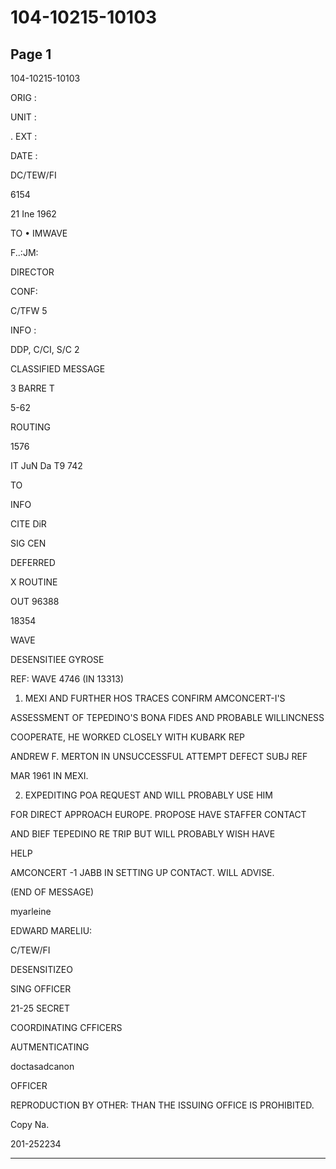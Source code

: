 # 104-10215-10103

## Page 1

104-10215-10103

ORIG :

UNIT :

. EXT :

DATE :

DC/TEW/FI

6154

21 Ine 1962

TO • IMWAVE

F..:JM:

DIRECTOR

CONF:

C/TFW 5

INFO :

DDP, C/CI, S/C 2

CLASSIFIED MESSAGE

3 BARRE T

5-62

ROUTING

1576

IT JuN Da T9 742

TO

INFO

CITE DiR

SIG CEN

DEFERRED

X ROUTINE

OUT 96388

18354

WAVE

DESENSITIEE GYROSE

REF: WAVE 4746 (IN 13313)

1. MEXI AND FURTHER HOS TRACES CONFIRM AMCONCERT-I'S

ASSESSMENT OF TEPEDINO'S BONA FIDES AND PROBABLE WILLINCNESS

COOPERATE, HE WORKED CLOSELY WITH KUBARK REP

ANDREW F. MERTON IN UNSUCCESSFUL ATTEMPT DEFECT SUBJ REF

MAR 1961 IN MEXI.

2. EXPEDITING POA REQUEST AND WILL PROBABLY USE HIM

FOR DIRECT APPROACH EUROPE. PROPOSE HAVE STAFFER CONTACT

AND BIEF TEPEDINO RE TRIP BUT WILL PROBABLY WISH HAVE

HELP

AMCONCERT -1 JABB IN SETTING UP CONTACT. WILL ADVISE.

(END OF MESSAGE)

myarleine

EDWARD MARELIU:

C/TEW/FI

DESENSITIZEO

SING OFFICER

21-25 SECRET

COORDINATING CFFICERS

AUTMENTICATING

doctasadcanon

OFFICER

REPRODUCTION BY OTHER: THAN THE ISSUING OFFICE IS PROHIBITED.

Copy Na.

201-252234

---

